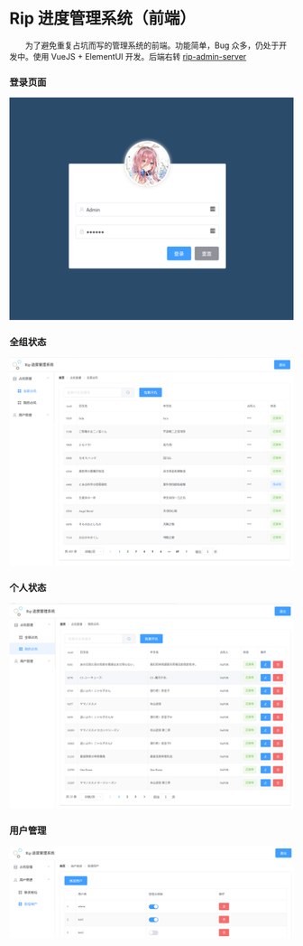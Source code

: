 # Rip 进度管理系统（前端）
　　为了避免重复占坑而写的管理系统的前端。功能简单，Bug 众多，仍处于开发中。使用 VueJS + ElementUI 开发。后端右转 [rip-admin-server](https://github.com/myloft/rip-admin-server)
### 登录页面
![login](images/login.png)
### 全组状态
![admin](images/All.png)
### 个人状态
![mine](images/Mine.png)
### 用户管理
![admin](images/admin.png)